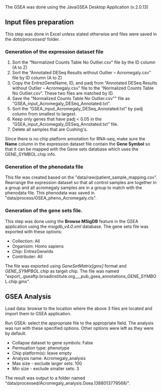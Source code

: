 The GSEA was done using the JavaGSEA Desktop Application (v.2.0.13)  

Input files preparation
-----------------------------------
This step was done in Excel unless stated otherwise and files were saved in the *data/processed/* folder.

### Generation of the expression dataset file

1.  Sort the “Normalized Counts Table No Outlier.csv” file by the ID column (A to Z)
2.	Sort the “Annotated DESeq Results without Outlier – Acromegaly.csv” file by ID column (A to Z)
3.	Copy the EntrezGeneName, ID, and padj from “Annotated DESeq Results without Outlier – Acromegaly.csv” file to the “Normalized Counts Table No Outlier.csv”.  These two files are matched by ID.
4.	Save the "Normalized Counts Table No Outlier.csv"" file as "GSEA_input_Acromegaly_DESeq_Annotated.txt".
5.	Sort the “GSEA_input_Acromegaly_DESeq_Annotated.txt” by padj column from smallest to largest.
6.	Keep only genes that have padj < 0.05 in the “GSEA_input_Acromegaly_DESeq_Annotated.txt” file.
7.  Delete all samples that are Cushing's.

Since there is no chip platform annotation for RNA-seq, make sure the **Name** column in the expression dataset file contain the **Gene Symbol** so that it can be mapped with the Gene sets database which uses the GENE_SYMBOL.chip info.


### Generation of the phenodata file

This file was created based on the "data/raw/patient_sample_mapping.csv".  Rearrange the expression dataset so that all control samples are together in a group and all acromegaly samples are in a group to match with the phenodata file.  This phenodata was saved in "data/process/GSEA_pheno_Acromegaly.cls".

### Generation of the gene sets file.  

This step was done using the **Browse MSigDB** feature in the GSEA application using the *msigdb_v4.0.xml* database. The gene sets file was exported  with these options:
- Collection: All
- Organisim: Homo sapiens
- Chip: EntrezGeneIds
- Contributer: All

The file was exported using *GeneSetMatrix[gmx]* format and *GENE_SYMPBOL.chip* as target chip. The file was named "export_.gseaftp.broadinstitute.org___pub_gsea_annotations_GENE_SYMBOL.chip.gmx".

GSEA Analysis
-------------------------
Load data: browse to the location where the above 3 files are located and import them to GSEA application.

Run GSEA: select the appropriate file to the appropriate field. The analysis was run with these specified options. Other options were left as they were by default.

- Collapse dataset to gene symbols: False
- Permuation type: phenotype
- Chip platform(s): leave empty
- Analysis name: Acromegaly_analysis
- Max size - exclude larger sets: 100
- Min size - exclude smaller sets: 3

The result was output to a folder named "data/processed/Acromegaly_analysis.Gsea.1388013779568/".

